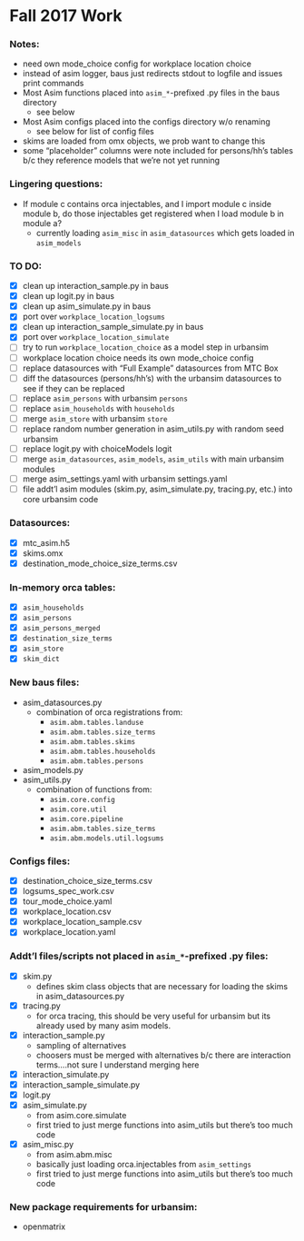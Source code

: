 Fall 2017 Work
=======

### Notes:

- need own mode_choice config for workplace location choice
- instead of asim logger, baus just redirects stdout to logfile and issues print commands
- Most Asim functions placed into `asim_*`-prefixed .py files in the baus directory
    - see below
- Most Asim configs placed into the configs directory w/o renaming
    - see below for list of config files
- skims are loaded from omx objects, we prob want to change this
- some “placeholder” columns were note included for persons/hh’s tables b/c they reference models that we’re not yet running

### Lingering questions:

- If module c contains orca injectables, and I import module c inside module b, do those injectables get registered when I load module b in module a?
    - currently loading `asim_misc` in `asim_datasources` which gets loaded in `asim_models`

### TO DO:

- [x] clean up interaction_sample.py in baus
- [x] clean up logit.py in baus
- [x] clean up asim_simulate.py in baus
- [x] port over `workplace_location_logsums`
- [x] clean up interaction_sample_simulate.py in baus
- [x] port over `workplace_location_simulate`
- [ ] try to run `workplace_location_choice` as a model step in urbansim
- [ ] workplace location choice needs its own mode_choice config
- [ ] replace datasources with “Full Example” datasources from MTC Box
- [ ] diff the datasources (persons/hh’s) with the urbansim datasources to see if they can be replaced
- [ ] replace `asim_persons` with urbansim `persons`
- [ ] replace `asim_households` with `households`
- [ ] merge `asim_store` with urbansim `store`
- [ ] replace random number generation in asim_utils.py with random seed urbansim
- [ ] replace logit.py with choiceModels logit
- [ ] merge `asim_datasources`, `asim_models`, `asim_utils` with main urbansim modules
- [ ] merge asim_settings.yaml with urbansim settings.yaml
- [ ] file addt’l asim modules (skim.py, asim_simulate.py, tracing.py, etc.) into core urbansim code

### Datasources:

- [x] mtc_asim.h5
- [x] skims.omx
- [x] destination_mode_choice_size_terms.csv

### In-memory orca tables:

- [x] `asim_households`
- [x] `asim_persons`
- [x] `asim_persons_merged`
- [x] `destination_size_terms`
- [x] `asim_store`
- [x] `skim_dict`

### New baus files:

- asim_datasources.py
    - combination of orca registrations from:
        - `asim.abm.tables.landuse`
        - `asim.abm.tables.size_terms`
        - `asim.abm.tables.skims`
        - `asim.abm.tables.households`
        - `asim.abm.tables.persons`
- asim_models.py
- asim_utils.py
    - combination of functions from:
        - `asim.core.config`
        - `asim.core.util`
        - `asim.core.pipeline`
        - `asim.abm.tables.size_terms`
        - `asim.abm.models.util.logsums`

### Configs files:

- [x] destination_choice_size_terms.csv
- [x] logsums_spec_work.csv
- [x] tour_mode_choice.yaml
- [x] workplace_location.csv
- [x] workplace_location_sample.csv
- [x] workplace_location.yaml

### Addt’l files/scripts not placed in `asim_*`-prefixed .py files:

- [x] skim.py
    - defines skim class objects that are necessary for loading the skims in asim_datasources.py
- [x] tracing.py
    - for orca tracing, this should be very useful for urbansim but its already used by many asim models.
- [x] interaction_sample.py
    - sampling of alternatives
    - choosers must be merged with alternatives b/c there are interaction terms….not sure I understand merging here
- [x] interaction_simulate.py
- [x] interaction_sample_simulate.py
- [x] logit.py
- [x] asim_simulate.py
    - from asim.core.simulate
    - first tried to just merge functions into asim_utils but there’s too much code
- [x] asim_misc.py
    - from asim.abm.misc
    - basically just loading orca.injectables from `asim_settings`
    - first tried to just merge functions into asim_utils but there’s too much code

### New package requirements for urbansim:

- openmatrix
